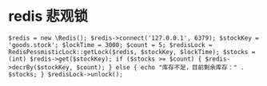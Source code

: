 # redis 悲观锁
`
$redis = new \Redis();
$redis->connect('127.0.0.1', 6379);
$stockKey = 'goods.stock';
$lockTime = 3000;
$count = 5;
$redisLock = RedisPessmisticLock::getLock($redis, $stockKey, $lockTime);
$stocks = (int) $redis->get($stockKey);
if ($stocks >= $count) {
    $redis->decrBy($stockKey, $count);
} else {
    echo "库存不足，目前剩余库存：" . $stocks;
}
$redisLock->unlock();
`

